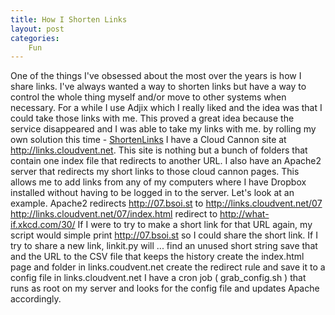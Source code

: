 ```yaml
---
title: How I Shorten Links
layout: post
categories:
    Fun
---
```

One of the things I've obsessed about the most over the years is how I share links. I've always wanted a way to shorten links but have a way to control the whole thing myself and/or move to other systems when necessary. 
For a while I use Adjix which I really liked and the idea was that I could take those links with me. This proved a great idea because the service disappeared and I was able to take my links with me.
by rolling my own solution this time - <a href="https://github.com/bsoist/ShortenLinks">ShortenLinks</a>
I have a Cloud Cannon site at http://links.cloudvent.net. This site is nothing but a bunch of folders that contain one index file that redirects to another URL. I also have an Apache2 server that redirects my short links to those cloud cannon pages. This allows me to add links from any of my computers where I have Dropbox installed without having to be logged in to the server.
Let's look at an example.
	Apache2 redirects http://07.bsoi.st to http://links.cloudvent.net/07
	http://links.cloudvent.net/07/index.html redirect to http://what-if.xkcd.com/30/
If I were to try to make a short link for that URL again, my script would simple print http://07.bsoi.st so I could share the short link. 
If I try to share a new link, linkit.py will ... 
	find an unused short string
	save that and the URL to the CSV file that keeps the history
	create the index.html page and folder in links.coudvent.net
	create the redirect rule and save it to a config file in links.cloudvent.net
I have a cron job ( grab_config.sh ) that runs as root on my server and looks for the config file and updates Apache accordingly.

